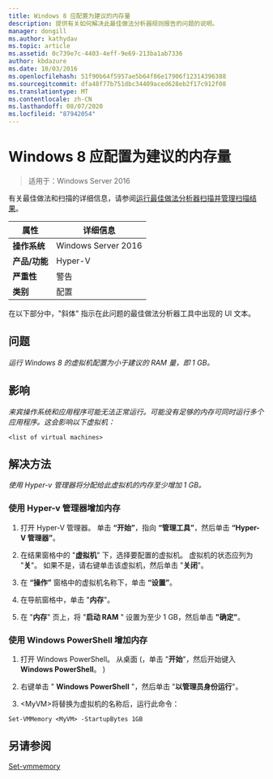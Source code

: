 ```yaml
---
title: Windows 8 应配置为建议的内存量
description: 提供有关如何解决此最佳做法分析器规则报告的问题的说明。
manager: dongill
ms.author: kathydav
ms.topic: article
ms.assetid: 0c739e7c-4403-4eff-9e69-213ba1ab7336
author: kbdazure
ms.date: 10/03/2016
ms.openlocfilehash: 51f90b64f5957ae5b64f86e17906f12314396388
ms.sourcegitcommit: dfa48f77b751dbc34409aced628eb2f17c912f08
ms.translationtype: MT
ms.contentlocale: zh-CN
ms.lasthandoff: 08/07/2020
ms.locfileid: "87942054"
---
```

# <a name="windows-8-should-be-configured-with-the-recommended-amount-of-memory"></a>Windows 8 应配置为建议的内存量

>适用于：Windows Server 2016

有关最佳做法和扫描的详细信息，请参阅[运行最佳做法分析器扫描并管理扫描结果](https://go.microsoft.com/fwlink/p/?LinkID=223177)。

|属性|详细信息|
|-|-|
|**操作系统**|Windows Server 2016|
|**产品/功能**|Hyper-V|
|**严重性**|警告|
|**类别**|配置|

在以下部分中，"斜体" 指示在此问题的最佳做法分析器工具中出现的 UI 文本。

## <a name="issue"></a>**问题**
*运行 Windows 8 的虚拟机配置为小于建议的 RAM 量，即 1 GB。*

## <a name="impact"></a>**影响**
*来宾操作系统和应用程序可能无法正常运行。可能没有足够的内存可同时运行多个应用程序。这会影响以下虚拟机：*
```
<list of virtual machines>
```
## <a name="resolution"></a>**解决方法**
*使用 Hyper-v 管理器将分配给此虚拟机的内存至少增加 1 GB。*

### <a name="increase-the-memory-using-hyper-v-manager"></a>使用 Hyper-v 管理器增加内存

1.  打开 Hyper-V 管理器。 单击 **“开始”**，指向 **“管理工具”**，然后单击 **“Hyper-V 管理器”**。

2.  在结果窗格中的 "**虚拟机**" 下，选择要配置的虚拟机。 虚拟机的状态应列为 "**关**"。 如果不是，请右键单击该虚拟机，然后单击 "**关闭**"。

3.  在 **“操作”** 窗格中的虚拟机名称下，单击 **“设置”**。

4.  在导航窗格中，单击 "**内存**"。

5.  在 "**内存**" 页上，将 "**启动 RAM** " 设置为至少 1 GB，然后单击 **"确定"**。

### <a name="increase-the-memory-using-windows-powershell"></a>使用 Windows PowerShell 增加内存

1.  打开 Windows PowerShell。 从桌面 (，单击 "**开始**"，然后开始键入**Windows PowerShell**。 ) 

2.  右键单击 " **Windows PowerShell** "，然后单击 "**以管理员身份运行**"。

3.  \<MyVM>将替换为虚拟机的名称后，运行此命令：

```
Set-VMMemory <MyVM> -StartupBytes 1GB
```

## <a name="see-also"></a>另请参阅
[Set-vmmemory](https://technet.microsoft.com/library/hh848572.aspx)



